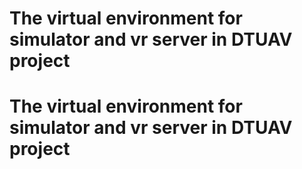 # The virtual environment for simulator and vr server in DTUAV project
# The virtual environment for simulator and vr server in DTUAV project
